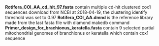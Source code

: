 **Rotifera_COI_AA_cd_hit_97.fasta** contain multiple cd-hit clustered cox1 sequences download from NCBI at 2018-04-19, the clustering identify threshold was set to 0.97
**Rotifera_COI_AA.dmnd** is the reference library made from the last fasta file with diamond makedb command
**Primer_design_for_brachionus_keratella.fasta** contain 9 selected partial mitochondrial genomes of branchionus or keratella which contain cox1 sequence
